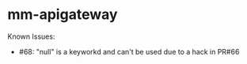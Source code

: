 # mm-apigateway

Known Issues:
- #68: "null" is a keyworkd and can't be used due to a hack in PR#66
